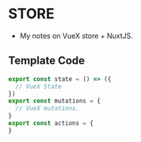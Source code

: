 # STORE
- My notes on VueX store + NuxtJS.

## Template Code
```js
export const state = () => ({
  // VueX State
})
export const mutations = {
  // VueX mutations.
}
export const actions = {
}
```
